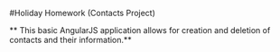 #Holiday Homework (Contacts Project)

** This basic AngularJS application allows for creation and deletion of contacts and their information.**
